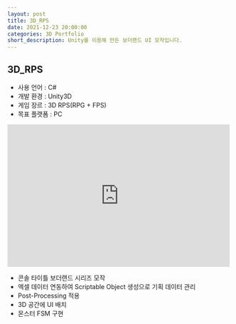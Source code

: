 ```yaml
---
layout: post
title: 3D_RPS
date: 2021-12-23 20:00:00
categories: 3D Portfolio
short_description: Unity를 이용해 만든 보더랜드 UI 모작입니다.
---
```

## 3D_RPS

- 사용 언어 : C#
- 개발 환경 : Unity3D
- 게임 장르 : 3D RPS(RPG + FPS)
- 목표 플랫폼 : PC

<iframe width="500" height="320" src="https://www.youtube.com/embed/CBHd-0UfZYE" title="김명수 유니티 클라이언트 포트폴리오" frameborder="0" allow="accelerometer; autoplay; clipboard-write; encrypted-media; gyroscope; picture-in-picture; web-share" allowfullscreen></iframe>

<br>

- 콘솔 타이틀 보더랜드 시리즈 모작
- 엑셀 데이터 연동하여 Scriptable Object 생성으로 기획 데이터 관리
- Post-Processing 적용
- 3D 공간에 UI 배치
- 몬스터 FSM 구현